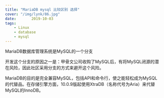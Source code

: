 ```yaml
---
title: "MariaDB mysql 比较区别 选择"  
cover: "/img/lynk/86.jpg"
date:       2019-10-03
tags:
	- Linux
	- database
	- mysql
---
```


<script>
window.location.href='https://blog.csdn.net/elesos/article/details/73804680';
</script>

MariaDB数据库管理系统是MySQL的一个分支

开发这个分支的原因之一是：甲骨文公司收购了MySQL后，有将MySQL闭源的潜在风险，因此社区采用分支的方式来避开这个风险。

MariaDB的目的是完全兼容MySQL，包括API和命令行，使之能轻松成为MySQL的代替品。在存储引擎方面，10.0.9版起使用XtraDB（名称代号为Aria）来代替MySQL的InnoDB。

